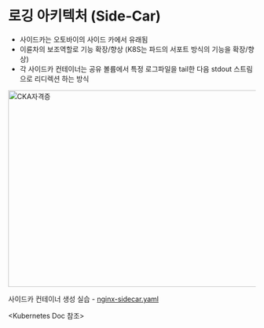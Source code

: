 # 로깅 아키텍처 (Side-Car)
- 사이드카는 오토바이의 사이드 카에서 유래됨
- 이륜차의 보조역할로 기능 확장/향상 (K8S는 파드의 서포트 방식의 기능을 확장/향상)
- 각 사이드카 컨테이너는 공유 볼륨에서 특정 로그파일을 tail한 다음 stdout 스트림으로 리디렉션 하는 방식


<img src="https://github.com/Virusuki/kubernetes-k8s/blob/main/k8s-develop/Logging%20(container)/files/Sidecar_img.PNG" width="550px" height="400px" title="px(픽셀) 크기 설정" alt="CKA자격증"></img><br/>

사이드카 컨테이너 생성 실습 - [nginx-sidecar.yaml](https://github.com/Virusuki/kubernetes-k8s/blob/main/k8s-develop/Logging%20(container)/nginx-sidecar.yaml)


<Kubernetes Doc 참조>
